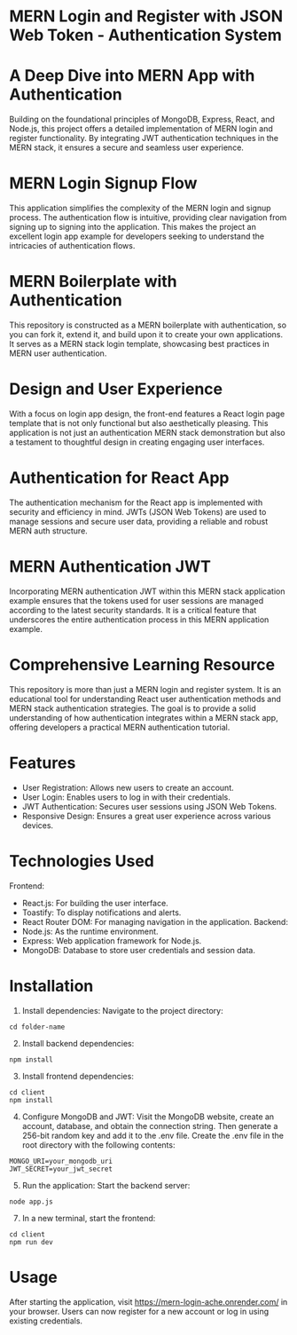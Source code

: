 # MERN Login and Register with JSON Web Token - Authentication System

# A Deep Dive into MERN App with Authentication
Building on the foundational principles of MongoDB, Express, React, and Node.js, this project offers a detailed implementation of MERN login and register functionality.
By integrating JWT authentication techniques in the MERN stack, it ensures a secure and seamless user experience.

# MERN Login Signup Flow
This application simplifies the complexity of the MERN login and signup process. The authentication flow is intuitive, providing clear navigation from signing up to signing into the application. This makes the project an excellent login app example for developers seeking to understand the intricacies of authentication flows.

# MERN Boilerplate with Authentication
This repository is constructed as a MERN boilerplate with authentication, so you can fork it, extend it, and build upon it to create your own applications. It serves as a MERN stack login template, showcasing best practices in MERN user authentication.

# Design and User Experience
With a focus on login app design, the front-end features a React login page template that is not only functional but also aesthetically pleasing. This application is not just an authentication MERN stack demonstration but also a testament to thoughtful design in creating engaging user interfaces.

# Authentication for React App
The authentication mechanism for the React app is implemented with security and efficiency in mind. JWTs (JSON Web Tokens) are used to manage sessions and secure user data, providing a reliable and robust MERN auth structure.

# MERN Authentication JWT
Incorporating MERN authentication JWT within this MERN stack application example ensures that the tokens used for user sessions are managed according to the latest security standards. It is a critical feature that underscores the entire authentication process in this MERN application example.

# Comprehensive Learning Resource
This repository is more than just a MERN login and register system. It is an educational tool for understanding React user authentication methods and MERN stack authentication strategies. The goal is to provide a solid understanding of how authentication integrates within a MERN stack app, offering developers a practical MERN authentication tutorial.

# Features
- User Registration: Allows new users to create an account.
- User Login: Enables users to log in with their credentials.
- JWT Authentication: Secures user sessions using JSON Web Tokens.
- Responsive Design: Ensures a great user experience across various devices.

# Technologies Used
Frontend:
- React.js: For building the user interface.
- Toastify: To display notifications and alerts.
- React Router DOM: For managing navigation in the application.
Backend:
- Node.js: As the runtime environment.
- Express: Web application framework for Node.js.
- MongoDB: Database to store user credentials and session data.

# Installation

1. Install dependencies:
Navigate to the project directory:
```
cd folder-name
```

2. Install backend dependencies:
```
npm install
```

3. Install frontend dependencies:

```
cd client
npm install
```

4. Configure MongoDB and JWT:
Visit the MongoDB website, create an account, database, and obtain the connection string.
Then generate a 256-bit random key and add it to the .env file.
Create the .env file in the root directory with the following contents:
```
MONGO_URI=your_mongodb_uri
JWT_SECRET=your_jwt_secret
```

5. Run the application:
Start the backend server:
```
node app.js
```

7. In a new terminal, start the frontend:
```
cd client
npm run dev
```

# Usage
After starting the application, visit https://mern-login-ache.onrender.com/ in your browser. Users can now register for a new account or log in using existing credentials.
